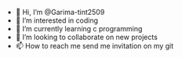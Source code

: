 - 👋 Hi, I’m @Garima-tint2509
- 👀 I’m interested in coding
- 🌱 I’m currently learning c programming
- 💞️ I’m looking to collaborate on new projects
- 📫 How to reach me send me invitation on my git

<!---
Garima-tint2509/Garima-tint2509 is a ✨ special ✨ repository because its `README.md` (this file) appears on your GitHub profile.
You can click the Preview link to take a look at your changes.
--->
